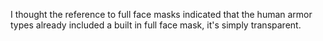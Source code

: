 I thought the reference to full face masks indicated that the human
armor types already included a built in full face mask, it's simply
transparent.